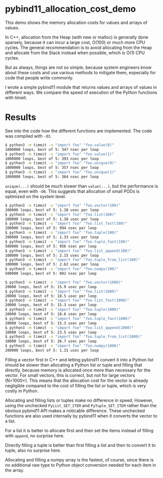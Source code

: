 # pybind11_allocation_cost_demo

This demo shows the memory allocation costs for values and arrays of values.

In C++, allocation from the Heap (with new or malloc) is generally done sparsely, because it can incur a large cost, O(100) or much more CPU cycles. The general recommendation is to avoid allocating from the Heap and allocate from the Stack instead when possible, which is O(1) CPU cycles.

But as always, things are not so simple, because system engineers know about these costs and use various methods to mitigate them, especially for code that people write commonly.

I wrote a simple pybind11 module that returns values and arrays of values in different ways. We compare the speed of execution of the Python functions with timeit.

# Results

See into the code how the different functions are implemented. The code was compiled with `-O3`.

```sh
$ python3 -m timeit -s "import foo" "foo.value(0)"
1000000 loops, best of 5: 347 nsec per loop
$ python3 -m timeit -s "import foo" "foo.value(1)"
1000000 loops, best of 5: 393 nsec per loop
$ python3 -m timeit -s "import foo" "foo.unique(0)"
1000000 loops, best of 5: 357 nsec per loop
$ python3 -m timeit -s "import foo" "foo.unique(1)"
1000000 loops, best of 5: 364 nsec per loop
```

`unique(...)` should be much slower than `value(...)`, but the performance is equal, even with `-O0`. This suggests that allocation of small PODs is optimized on the system level.

```sh
$ python3 -m timeit -s "import foo" "foo.vector(100)"
200000 loops, best of 5: 1.38 usec per loop
$ python3 -m timeit -s "import foo" "foo.list(100)"
200000 loops, best of 5: 1.38 usec per loop
$ python3 -m timeit -s "import foo" "foo.list_fast(100)"
200000 loops, best of 5: 994 nsec per loop
$ python3 -m timeit -s "import foo" "foo.tuple(100)"
200000 loops, best of 5: 1.33 usec per loop
$ python3 -m timeit -s "import foo" "foo.tuple_fast(100)"
500000 loops, best of 5: 956 nsec per loop
$ python3 -m timeit -s "import foo" "foo.list_append(100)"
100000 loops, best of 5: 2.15 usec per loop
$ python3 -m timeit -s "import foo" "foo.tuple_from_list(100)"
100000 loops, best of 5: 2.62 usec per loop
$ python3 -m timeit -s "import foo" "foo.numpy(100)"
500000 loops, best of 5: 802 nsec per loop

$ python3 -m timeit -s "import foo" "foo.vector(1000)"
20000 loops, best of 5: 15.9 usec per loop
$ python3 -m timeit -s "import foo" "foo.list(1000)"
20000 loops, best of 5: 18.5 usec per loop
$ python3 -m timeit -s "import foo" "foo.list_fast(1000)"
20000 loops, best of 5: 15.3 usec per loop
$ python3 -m timeit -s "import foo" "foo.tuple(1000)"
20000 loops, best of 5: 18.6 usec per loop
$ python3 -m timeit -s "import foo" "foo.tuple_fast(1000)"
20000 loops, best of 5: 15.3 usec per loop
$ python3 -m timeit -s "import foo" "foo.list_append(1000)"
10000 loops, best of 5: 23.5 usec per loop
$ python3 -m timeit -s "import foo" "foo.tuple_from_list(1000)"
10000 loops, best of 5: 26.7 usec per loop
$ python3 -m timeit -s "import foo" "foo.numpy(1000)"
200000 loops, best of 5: 1.31 usec per loop
```

Filling a vector first in C++ and letting pybind11 convert it into a Python list should be slower than allocating a Python list or tuple and filling that directly, because memory is allocated once more than necessary for the vector. For small vectors, this is correct, but not for large vectors (N=1000+). This means that the allocation cost for the vector is already negligible compared to the cost of filling the list or tuple, which is very costly in Python.

Allocating and filling lists or tuples make no difference in speed. However, using the unchecked `PyList_SET_ITEM` and `PyTuple_SET_ITEM` rather than the obvious pybind11 API makes a noticable difference. These unchecked functions are also used internally by pybind11 when it converts the vector to a list.

For a list it is better to allocate first and then set the items instead of filling with `append`, no surprise here.

Directly filling a tuple is better than first filling a list and then to convert it to tuple, also no surprise here.

Allocating and filling a numpy array is the fastest, of course, since there is no additional raw type to Python object conversion needed for each item in the array.